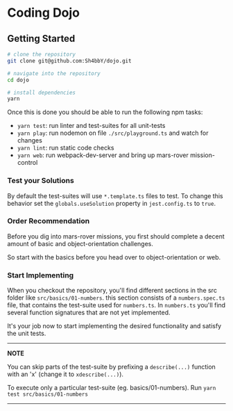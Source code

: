 Coding Dojo
===========

## Getting Started

```bash
# clone the repository
git clone git@github.com:Sh4bbY/dojo.git

# navigate into the repository
cd dojo

# install dependencies
yarn
```

Once this is done you should be able to run the following npm tasks:
- `yarn test`: run linter and test-suites for all unit-tests
- `yarn play`: run nodemon on file `./src/playground.ts` and watch for changes
- `yarn lint`: run static code checks
- `yarn web`: run webpack-dev-server and bring up mars-rover mission-control

### Test your Solutions

By default the test-suites will use `*.template.ts` files to test.
To change this behavior set the `globals.useSolution` property in `jest.config.ts` to `true`.


### Order Recommendation

Before you dig into mars-rover missions, you first should complete a decent amount of basic and object-orientation challenges.

So start with the basics before you head over to object-orientation or web.

### Start Implementing

When you checkout the repository, you'll find different sections in the src folder like `src/basics/01-numbers`.
this section consists of a `numbers.spec.ts` file, that contains the test-suite used for `numbers.ts`.
In `numbers.ts` you'll find several function signatures that are not yet implemented.

It's your job now to start implementing the desired functionality and satisfy the unit tests.

---
**NOTE**

You can skip parts of the test-suite by prefixing a `describe(...)` function with an 'x' (change it to `xdescribe(...)`).

To execute only a particular test-suite (eg. basics/01-numbers). Run `yarn test src/basics/01-numbers`

---
